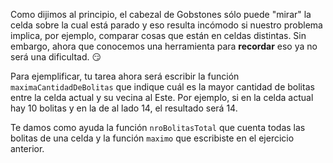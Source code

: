 Como dijimos al principio, el cabezal de Gobstones sólo puede "mirar" la celda sobre la cual está parado y eso resulta incómodo si nuestro problema implica, por ejemplo, comparar cosas que están en celdas distintas. Sin embargo, ahora que conocemos una herramienta para **recordar** eso ya no será una dificultad. :smirk:

Para ejemplificar, tu tarea ahora será escribir la función `maximaCantidadDeBolitas` que indique cuál es la mayor cantidad de bolitas entre la celda actual y su vecina al Este. Por ejemplo, si en la celda actual hay 10 bolitas y en la de al lado 14, el resultado será 14.

Te damos como ayuda la función `nroBolitasTotal` que cuenta todas las bolitas de una celda y la función `maximo` que escribiste en el ejercicio anterior.